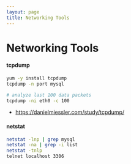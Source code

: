 ```yaml
---
layout: page
title: Networking Tools
---
```


# Networking Tools

#### tcpdump
```sh
yum -y install tcpdump
tcpdump -n port mysql

# analyze last 100 data packets
tcpdump -ni eth0 -c 100
```
* https://danielmiessler.com/study/tcpdump/

#### netstat
```sh
netstat -lnp | grep mysql
netstat -na | grep -i list
netstat -tnlp
telnet localhost 3306
```